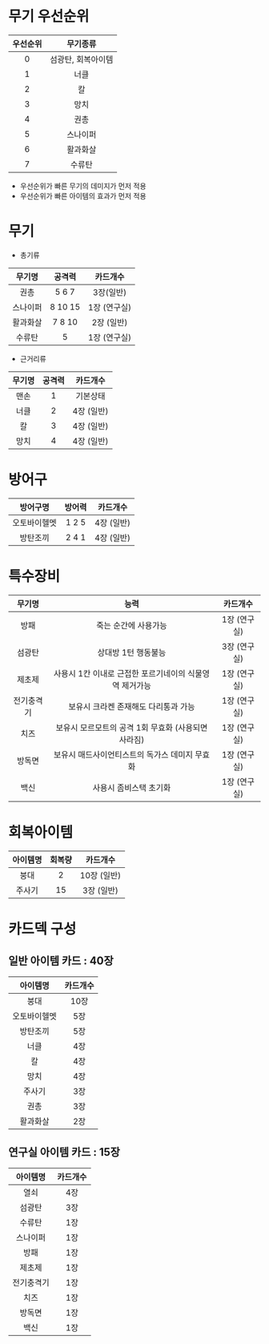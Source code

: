 # 무기 우선순위
우선순위 | 무기종류
:-------: | :-------:
0 | 섬광탄, 회복아이템
1 | 너클
2 | 칼
3 | 망치
4 | 권총
5 | 스나이퍼
6 | 활과화살
7 | 수류탄

- 우선순위가 빠른 무기의 데미지가 먼저 적용
- 우선순위가 빠른 아이템의 효과가 먼저 적용


# 무기
- 총기류

무기명 | 공격력 | 카드개수
:-------: | :-------: | :-------:
권총 | 5 6 7 | 3장(일반)
스나이퍼 | 8 10 15 | 1장 (연구실)
활과화살 | 7 8 10 | 2장 (일반)
수류탄 | 5 | 1장 (연구실)

- 근거리류

무기명 | 공격력 | 카드개수
:-------: | :-------: | :-------:
맨손 | 1 | 기본상태
너클 | 2 | 4장 (일반)
칼 | 3 | 4장 (일반)
망치 | 4 | 4장 (일반)

# 방어구
방어구명 | 방어력 | 카드개수
:-------: | :-------: | :-------:
오토바이헬멧 | 1 2 5 | 4장 (일반)
방탄조끼 | 2 4 1 | 4장 (일반)

# 특수장비
무기명 | 능력 | 카드개수
:-------: | :-------: | :-------:
방패 | 죽는 순간에 사용가능 | 1장 (연구실)
섬광탄 | 상대방 1턴 행동불능 | 3장 (연구실)
제초제 | 사용시 1칸 이내로 근접한 포르기네이의 식물영역 제거가능 | 1장 (연구실)
전기충격기 | 보유시 크라켄 존재해도 다리통과 가능 | 1장 (연구실)
치즈 | 보유시 모르모트의 공격 1회 무효화 (사용되면 사라짐) | 1장 (연구실)
방독면 | 보유시 매드사이언티스트의 독가스 데미지 무효화 | 1장 (연구실)
백신 | 사용시 좀비스택 초기화 | 1장 (연구실)

# 회복아이템
아이템명 | 회복량 | 카드개수
:-------: | :-------: | :-------:
붕대 | 2 | 10장 (일반)
주사기 | 15 | 3장 (일반)


# 카드덱 구성
## 일반 아이템 카드 : 40장

아이템명 |  카드개수
:-------:  | :-------:
붕대 | 10장
오토바이헬멧 |  5장
방탄조끼 |  5장
너클 | 4장
칼 | 4장
망치 | 4장
주사기 |  3장
권총 |  3장
활과화살 |  2장


## 연구실 아이템 카드 : 15장

아이템명 |  카드개수
:-------:  | :-------:
열쇠 | 4장
섬광탄 |  3장
수류탄  | 1장
스나이퍼 |  1장
방패 |  1장
제초제 |  1장
전기충격기 |  1장
치즈 |  1장
방독면 |  1장
백신 |  1장
